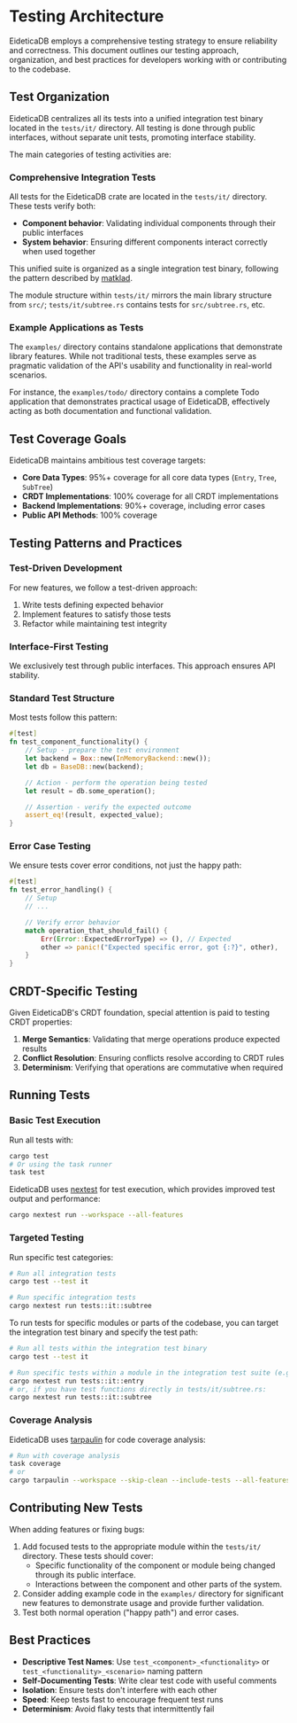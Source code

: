 # Testing Architecture

EideticaDB employs a comprehensive testing strategy to ensure reliability and correctness. This document outlines our testing approach, organization, and best practices for developers working with or contributing to the codebase.

## Test Organization

EideticaDB centralizes all its tests into a unified integration test binary located in the `tests/it/` directory. All testing is done through public interfaces, without separate unit tests, promoting interface stability.

The main categories of testing activities are:

### Comprehensive Integration Tests

All tests for the EideticaDB crate are located in the `tests/it/` directory. These tests verify both:

- **Component behavior**: Validating individual components through their public interfaces
- **System behavior**: Ensuring different components interact correctly when used together

This unified suite is organized as a single integration test binary, following the pattern described by [matklad](https://matklad.github.io/2021/02/27/delete-cargo-integration-tests.html).

The module structure within `tests/it/` mirrors the main library structure from `src/`; `tests/it/subtree.rs` contains tests for `src/subtree.rs`, etc.

### Example Applications as Tests

The `examples/` directory contains standalone applications that demonstrate library features. While not traditional tests, these examples serve as pragmatic validation of the API's usability and functionality in real-world scenarios.

For instance, the `examples/todo/` directory contains a complete Todo application that demonstrates practical usage of EideticaDB, effectively acting as both documentation and functional validation.

## Test Coverage Goals

EideticaDB maintains ambitious test coverage targets:

- **Core Data Types**: 95%+ coverage for all core data types (`Entry`, `Tree`, `SubTree`)
- **CRDT Implementations**: 100% coverage for all CRDT implementations
- **Backend Implementations**: 90%+ coverage, including error cases
- **Public API Methods**: 100% coverage

## Testing Patterns and Practices

### Test-Driven Development

For new features, we follow a test-driven approach:

1. Write tests defining expected behavior
2. Implement features to satisfy those tests
3. Refactor while maintaining test integrity

### Interface-First Testing

We exclusively test through public interfaces. This approach ensures API stability.

### Standard Test Structure

Most tests follow this pattern:

```rust
#[test]
fn test_component_functionality() {
    // Setup - prepare the test environment
    let backend = Box::new(InMemoryBackend::new());
    let db = BaseDB::new(backend);

    // Action - perform the operation being tested
    let result = db.some_operation();

    // Assertion - verify the expected outcome
    assert_eq!(result, expected_value);
}
```

### Error Case Testing

We ensure tests cover error conditions, not just the happy path:

```rust
#[test]
fn test_error_handling() {
    // Setup
    // ...

    // Verify error behavior
    match operation_that_should_fail() {
        Err(Error::ExpectedErrorType) => (), // Expected
        other => panic!("Expected specific error, got {:?}", other),
    }
}
```

## CRDT-Specific Testing

Given EideticaDB's CRDT foundation, special attention is paid to testing CRDT properties:

1. **Merge Semantics**: Validating that merge operations produce expected results
2. **Conflict Resolution**: Ensuring conflicts resolve according to CRDT rules
3. **Determinism**: Verifying that operations are commutative when required

## Running Tests

### Basic Test Execution

Run all tests with:

```bash
cargo test
# Or using the task runner
task test
```

EideticaDB uses [nextest](https://nexte.st/) for test execution, which provides improved test output and performance:

```bash
cargo nextest run --workspace --all-features
```

### Targeted Testing

Run specific test categories:

```bash
# Run all integration tests
cargo test --test it

# Run specific integration tests
cargo nextest run tests::it::subtree
```

To run tests for specific modules or parts of the codebase, you can target the integration test binary and specify the test path:

```bash
# Run all tests within the integration test binary
cargo test --test it

# Run specific tests within a module in the integration test suite (e.g., entry tests)
cargo nextest run tests::it::entry
# or, if you have test functions directly in tests/it/subtree.rs:
cargo nextest run tests::it::subtree
```

### Coverage Analysis

EideticaDB uses [tarpaulin](https://github.com/xd009642/tarpaulin) for code coverage analysis:

```bash
# Run with coverage analysis
task coverage
# or
cargo tarpaulin --workspace --skip-clean --include-tests --all-features --output-dir coverage --out lcov
```

## Contributing New Tests

When adding features or fixing bugs:

1. Add focused tests to the appropriate module within the `tests/it/` directory. These tests should cover:
   - Specific functionality of the component or module being changed through its public interface.
   - Interactions between the component and other parts of the system.
2. Consider adding example code in the `examples/` directory for significant new features to demonstrate usage and provide further validation.
3. Test both normal operation ("happy path") and error cases.

## Best Practices

- **Descriptive Test Names**: Use `test_<component>_<functionality>` or `test_<functionality>_<scenario>` naming pattern
- **Self-Documenting Tests**: Write clear test code with useful comments
- **Isolation**: Ensure tests don't interfere with each other
- **Speed**: Keep tests fast to encourage frequent test runs
- **Determinism**: Avoid flaky tests that intermittently fail
